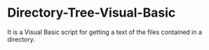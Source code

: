 Directory-Tree-Visual-Basic
===========================

It is a Visual Basic script for getting a text of the files contained in a directory.
